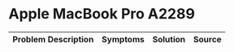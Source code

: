 # Apple MacBook Pro A2289

| Problem Description | Symptoms | Solution | Source |
| ------------------- | -------- | -------- | ------ |